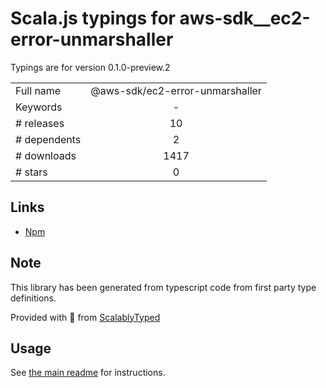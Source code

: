 
# Scala.js typings for aws-sdk__ec2-error-unmarshaller

Typings are for version 0.1.0-preview.2



|                    |                 |
| ------------------ | :-------------: |
| Full name          | @aws-sdk/ec2-error-unmarshaller |
| Keywords           | - |
| # releases         | 10 |
| # dependents       | 2 |
| # downloads        | 1417 |
| # stars            | 0 |

## Links
- [Npm](https://www.npmjs.com/package/%40aws-sdk%2Fec2-error-unmarshaller)
    


## Note
This library has been generated from typescript code from first party type definitions.

Provided with :purple_heart: from [ScalablyTyped](https://github.com/oyvindberg/ScalablyTyped)

## Usage
See [the main readme](../../readme.md) for instructions.


